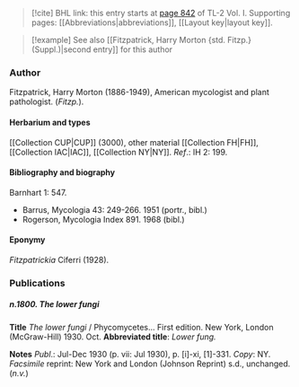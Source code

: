 > [!cite] BHL link: this entry starts at [page 842](https://www.biodiversitylibrary.org/item/103414#page/890/mode/1up) of TL-2 Vol. I.
> Supporting pages: [[Abbreviations|abbreviations]], [[Layout key|layout key]].

> [!example] See also [[Fitzpatrick, Harry Morton {std. Fitzp.} (Suppl.)|second entry]] for this author

### Author

Fitzpatrick, Harry Morton (1886-1949), American mycologist and plant pathologist. (*Fitzp.*).

#### Herbarium and types

[[Collection CUP|CUP]] (3000), other material [[Collection FH|FH]], [[Collection IAC|IAC]], [[Collection NY|NY]].
*Ref*.: IH 2: 199.

#### Bibliography and biography

Barnhart 1: 547.
- Barrus, Mycologia 43: 249-266. 1951 (portr., bibl.)
- Rogerson, Mycologia Index 891. 1968 (bibl.)

#### Eponymy

*Fitzpatrickia* Ciferri (1928).

### Publications

##### n.1800. The lower fungi

**Title**
*The lower fungi* / Phycomycetes... First edition. New York, London (McGraw-Hill) 1930. Oct.
**Abbreviated title**: *Lower fung.*

**Notes**
*Publ*.: Jul-Dec 1930 (p. vii: Jul 1930), p. \[i\]-xi, \[1\]-331. *Copy*: NY.
*Facsimile* reprint: New York and London (Johnson Reprint) s.d., unchanged. (*n.v.*)

